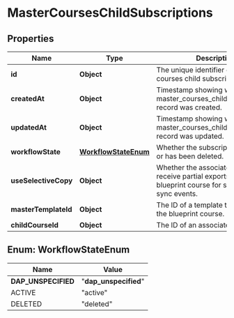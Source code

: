 

# MasterCoursesChildSubscriptions


## Properties

| Name | Type | Description | Notes |
|------------ | ------------- | ------------- | -------------|
|**id** | **Object** | The unique identifier of a master courses child subscription record. |  |
|**createdAt** | **Object** | Timestamp showing when a master_courses_child_subscriptions record was created. |  |
|**updatedAt** | **Object** | Timestamp showing when a master_courses_child_subscriptions record was updated. |  |
|**workflowState** | [**WorkflowStateEnum**](#WorkflowStateEnum) | Whether the subscription is active or has been deleted. |  |
|**useSelectiveCopy** | **Object** | Whether the associated course can receive partial exports from the blueprint course for subsequent sync events. |  |
|**masterTemplateId** | **Object** | The ID of a template that belongs to the blueprint course. |  |
|**childCourseId** | **Object** | The ID of an associated course. |  |



## Enum: WorkflowStateEnum

| Name | Value |
|---- | -----|
| __DAP_UNSPECIFIED__ | &quot;__dap_unspecified__&quot; |
| ACTIVE | &quot;active&quot; |
| DELETED | &quot;deleted&quot; |



